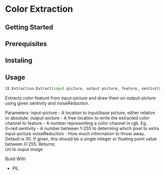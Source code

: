 # Color Extraction

## Getting Started

## Prerequisites

## Instaling

## Usage
```python
CE.Extraction.Extract(input-picture, output-picture, feature, sentivity, noiseReduction=30)
```
Extracts color-feature from input-picture and draw them on output-picture using given sentivity and noiseReduction.

Parameters:
input-picture -  A location to input/base picture, either relative or absolute.
output-picture -  A free location to write the extracted color channel to
feature - A number representing a color channel in rgb. Eg. 0=red 
sentivity - A number between 1-255 to determing which pixel to extra input-picture
noiseReduction - How much information to throw away. Default is 30. If given, this should be a single integer or floating point value between 0-255.
Returns:	
Url to ouput image

Build With
* PIL
